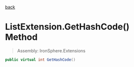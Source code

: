 ﻿

[back](/IronSphere.Extensions/types/ListExtension)

# ListExtension.GetHashCode() Method

> Assembly: IronSphere.Extensions

```csharp
public virtual int GetHashCode()
```



 